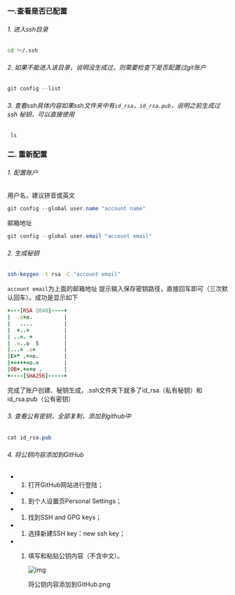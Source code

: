 ### 一.查看是否已配置

###### 1.  进入ssh目录

```bash
cd ～/.ssh
```

###### 2.  如果不能进入该目录，说明没生成过，则需要检查下是否配置过git账户

```cpp
git config --list
```

###### 3. 查看ssh具体内容如果ssh文件夹中有`id_rsa`，`id_rsa.pub`，说明之前生成过ssh 秘钥，可以直接使用

```undefined
 ls
```

### 二. 重新配置

###### 1. 配置账户

用户名，建议拼音或英文

```csharp
git config --global user.name "account name" 
```

邮箱地址

```csharp
git config --global user.email "account email"
```

###### 2. 生成秘钥

```bash
ssh-keygen -t rsa -C "account email"
```

`account email`为上面的邮箱地址  提示输入保存密钥路径，直接回车即可（三次默认回车）。成功是显示如下

```ruby
+---[RSA 2048]----+
|  .o+o.          |
|   ....          |
|  +..+           |
| ..=. +          |
| .o..o  S        |
|...= .o+         |
|E+* .+=o.        |
|+=+++=o.=        |
|OB+.+=+o .       |
+----[SHA256]-----+
```

完成了账户创建、秘钥生成，.ssh文件夹下就多了id_rsa（私有秘钥）和id_rsa.pub（公有密钥）

###### 3. 查看公有密钥，全部复制，添加到github中

```css
cat id_rsa.pub
```

###### 4. 将公钥内容添加到GitHub

- 1. 打开GitHub网站进行登陆；

- 1. 到个人设置页Personal Settings；

- 1. 找到SSH and GPG keys；

- 1. 选择新建SSH key：new ssh key；

- 1. 填写和粘贴公钥内容（不含中文）。

     ![img](https:////upload-images.jianshu.io/upload_images/3239766-9f207e38726ee5a2.png?imageMogr2/auto-orient/strip|imageView2/2/w/1200/format/webp)

     将公钥内容添加到GitHub.png

